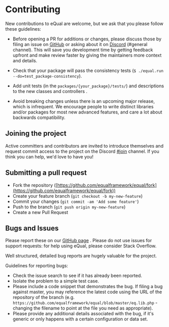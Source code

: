 # Contributing

New contributions to eQual are welcome, but we ask that you please follow these guidelines:

* Before opening a PR for additions or changes, please discuss those by filing an issue on [GitHub](https://github.com/equalframework/equal/issues) or asking about it on [Discord](https://discord.gg/BNCPYxD9kk) (#general channel). This will save you development time by getting feedback upfront and make review faster by giving the maintainers more context and details.

* Check that your package will pass the consistency tests (`$ ./equal.run --do=test_package-consistency`).

* Add unit tests (in the `packages/{your_package}/tests/`) and descriptions to the new classes and controllers .

* Avoid breaking changes unless there is an upcoming major release, which is infrequent. We encourage people to write distinct libraries and/or packages for most new advanced features, and care a lot about backwards compatibility.

  

## Joining the project
Active committers and contributors are invited to introduce themselves and request commit access to the project on the Discord [#join](https://discord.gg/65WcBQFVg6) channel. If you think you can help, we'd love to have you!



## Submitting a pull request

* Fork the repository ([https://github.com/equalframework/equal/fork](https://github.com/equalframework/equal/fork))
* Create your feature branch (`git checkout -b my-new-feature`)
* Commit your changes (`git commit -am 'Add some feature'`)
* Push to the branch (`git push origin my-new-feature`)
* Create a new Pull Request
  

## Bugs and Issues
Please report these on our [GitHub page](https://github.com/equalframework/equal/issues) . Please do not use issues for support requests: for help using eQual, please consider Stack Overflow.

Well structured, detailed bug reports are hugely valuable for the project.

Guidelines for reporting bugs:

* Check the issue search to see if it has already been reported.
* Isolate the problem to a simple test case.
* Please include a code snippet that demonstrates the bug. If filing a bug against master, you may reference the latest code using the URL of the repository of the branch (e.g. `https://github.com/equalframework/equal/blob/master/eq.lib.php` - changing the filename to point at the file you need as appropriate). 
* Please provide any additional details associated with the bug, if it's generic or only happens with a certain configuration or data set.